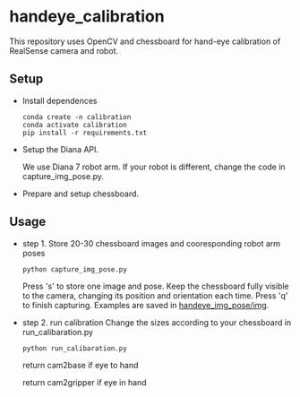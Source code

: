 # handeye_calibration
This repository uses OpenCV and chessboard for hand-eye calibration of RealSense camera and robot.

## Setup
- Install dependences
    ```
    conda create -n calibration
    conda activate calibration
    pip install -r requirements.txt
    ```

- Setup the Diana API. 

    We use Diana 7 robot arm. If your robot is different, change the code in capture_img_pose.py.

- Prepare and setup chessboard.

## Usage

- step 1. Store 20-30 chessboard images and cooresponding robot arm poses
    ```
    python capture_img_pose.py
    ```
    Press 's' to store one image and pose. Keep the chessboard fully visible to the camera, changing its position and orientation each time. Press 'q' to finish capturing. Examples are saved in [handeye_img_pose/img](handeye_img_pose/img/).

- step 2. run calibration
    Change the sizes according to your chessboard in run_calibaration.py
    ```
    python run_calibaration.py
    ```
    return cam2base if eye to hand

    return cam2gripper if eye in hand